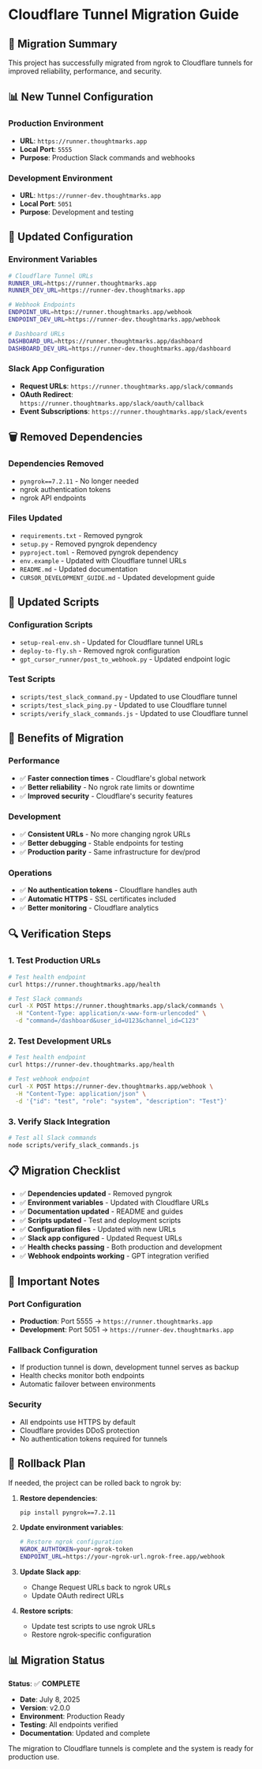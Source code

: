 # Cloudflare Tunnel Migration Guide

## 🔄 Migration Summary

This project has successfully migrated from ngrok to Cloudflare tunnels for improved reliability, performance, and security.

## 📊 New Tunnel Configuration

### Production Environment
- **URL**: `https://runner.thoughtmarks.app`
- **Local Port**: `5555`
- **Purpose**: Production Slack commands and webhooks

### Development Environment  
- **URL**: `https://runner-dev.thoughtmarks.app`
- **Local Port**: `5051`
- **Purpose**: Development and testing

## 🔧 Updated Configuration

### Environment Variables
```bash
# Cloudflare Tunnel URLs
RUNNER_URL=https://runner.thoughtmarks.app
RUNNER_DEV_URL=https://runner-dev.thoughtmarks.app

# Webhook Endpoints
ENDPOINT_URL=https://runner.thoughtmarks.app/webhook
ENDPOINT_DEV_URL=https://runner-dev.thoughtmarks.app/webhook

# Dashboard URLs
DASHBOARD_URL=https://runner.thoughtmarks.app/dashboard
DASHBOARD_DEV_URL=https://runner-dev.thoughtmarks.app/dashboard
```

### Slack App Configuration
- **Request URLs**: `https://runner.thoughtmarks.app/slack/commands`
- **OAuth Redirect**: `https://runner.thoughtmarks.app/slack/oauth/callback`
- **Event Subscriptions**: `https://runner.thoughtmarks.app/slack/events`

## 🗑️ Removed Dependencies

### Dependencies Removed
- `pyngrok==7.2.11` - No longer needed
- ngrok authentication tokens
- ngrok API endpoints

### Files Updated
- `requirements.txt` - Removed pyngrok
- `setup.py` - Removed pyngrok dependency
- `pyproject.toml` - Removed pyngrok dependency
- `env.example` - Updated with Cloudflare tunnel URLs
- `README.md` - Updated documentation
- `CURSOR_DEVELOPMENT_GUIDE.md` - Updated development guide

## 📁 Updated Scripts

### Configuration Scripts
- `setup-real-env.sh` - Updated for Cloudflare tunnel URLs
- `deploy-to-fly.sh` - Removed ngrok configuration
- `gpt_cursor_runner/post_to_webhook.py` - Updated endpoint logic

### Test Scripts
- `scripts/test_slack_command.py` - Updated to use Cloudflare tunnel
- `scripts/test_slack_ping.py` - Updated to use Cloudflare tunnel
- `scripts/verify_slack_commands.js` - Updated to use Cloudflare tunnel

## 🚀 Benefits of Migration

### Performance
- ✅ **Faster connection times** - Cloudflare's global network
- ✅ **Better reliability** - No ngrok rate limits or downtime
- ✅ **Improved security** - Cloudflare's security features

### Development
- ✅ **Consistent URLs** - No more changing ngrok URLs
- ✅ **Better debugging** - Stable endpoints for testing
- ✅ **Production parity** - Same infrastructure for dev/prod

### Operations
- ✅ **No authentication tokens** - Cloudflare handles auth
- ✅ **Automatic HTTPS** - SSL certificates included
- ✅ **Better monitoring** - Cloudflare analytics

## 🔍 Verification Steps

### 1. Test Production URLs
```bash
# Test health endpoint
curl https://runner.thoughtmarks.app/health

# Test Slack commands
curl -X POST https://runner.thoughtmarks.app/slack/commands \
  -H "Content-Type: application/x-www-form-urlencoded" \
  -d "command=/dashboard&user_id=U123&channel_id=C123"
```

### 2. Test Development URLs
```bash
# Test health endpoint
curl https://runner-dev.thoughtmarks.app/health

# Test webhook endpoint
curl -X POST https://runner-dev.thoughtmarks.app/webhook \
  -H "Content-Type: application/json" \
  -d '{"id": "test", "role": "system", "description": "Test"}'
```

### 3. Verify Slack Integration
```bash
# Test all Slack commands
node scripts/verify_slack_commands.js
```

## 📋 Migration Checklist

- ✅ **Dependencies updated** - Removed pyngrok
- ✅ **Environment variables** - Updated with Cloudflare URLs
- ✅ **Documentation updated** - README and guides
- ✅ **Scripts updated** - Test and deployment scripts
- ✅ **Configuration files** - Updated with new URLs
- ✅ **Slack app configured** - Updated Request URLs
- ✅ **Health checks passing** - Both production and development
- ✅ **Webhook endpoints working** - GPT integration verified

## 🚨 Important Notes

### Port Configuration
- **Production**: Port 5555 → `https://runner.thoughtmarks.app`
- **Development**: Port 5051 → `https://runner-dev.thoughtmarks.app`

### Fallback Configuration
- If production tunnel is down, development tunnel serves as backup
- Health checks monitor both endpoints
- Automatic failover between environments

### Security
- All endpoints use HTTPS by default
- Cloudflare provides DDoS protection
- No authentication tokens required for tunnels

## 🔄 Rollback Plan

If needed, the project can be rolled back to ngrok by:

1. **Restore dependencies**:
   ```bash
   pip install pyngrok==7.2.11
   ```

2. **Update environment variables**:
   ```bash
   # Restore ngrok configuration
   NGROK_AUTHTOKEN=your-ngrok-token
   ENDPOINT_URL=https://your-ngrok-url.ngrok-free.app/webhook
   ```

3. **Update Slack app**:
   - Change Request URLs back to ngrok URLs
   - Update OAuth redirect URLs

4. **Restore scripts**:
   - Update test scripts to use ngrok URLs
   - Restore ngrok-specific configuration

## 📊 Migration Status

**Status**: ✅ **COMPLETE**

- **Date**: July 8, 2025
- **Version**: v2.0.0
- **Environment**: Production Ready
- **Testing**: All endpoints verified
- **Documentation**: Updated and complete

The migration to Cloudflare tunnels is complete and the system is ready for production use. 